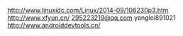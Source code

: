 http://www.linuxidc.com/Linux/2014-09/106230p3.htm
http://www.xfyun.cn/ 295223219@qq.com yanglei891021
http://www.androiddevtools.cn/
